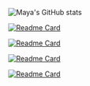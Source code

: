![Maya's GitHub stats](https://github-readme-stats.vercel.app/api?username=msatori&show_icons=true&theme=tokyonight)
 

[![Readme Card](https://github-readme-stats.vercel.app/api/pin/?username=msatori&repo=maya-santiago&theme=tokyonight)](https://github.com/msatori/maya-santiago)

[![Readme Card](https://github-readme-stats.vercel.app/api/pin/?username=msatori&repo=dev-learn&theme=tokyonight)](https://github.com/jess-smith49/dev-tools)

[![Readme Card](https://github-readme-stats.vercel.app/api/pin/?username=msatori&repo=budgie-the-tracker&theme=tokyonight)](https://github.com/msatori/budgie-the-tracker)

[![Readme Card](https://github-readme-stats.vercel.app/api/pin/?username=msatori&repo=book-search&theme=tokyonight)](https://github.com/msatori/book-search)
